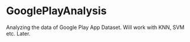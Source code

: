 # GooglePlayAnalysis
Analyzing the data of Google Play App Dataset. Will work with KNN, SVM etc. Later.
